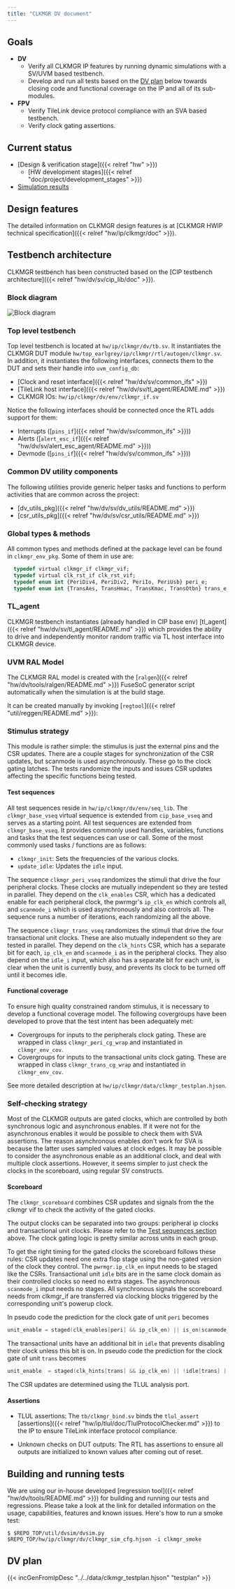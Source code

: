 ```yaml
---
title: "CLKMGR DV document"
---
```


## Goals
* **DV**
  * Verify all CLKMGR IP features by running dynamic simulations with a SV/UVM based testbench.
  * Develop and run all tests based on the [DV plan](#dv-plan) below towards closing code and functional coverage on the IP and all of its sub-modules.
* **FPV**
  * Verify TileLink device protocol compliance with an SVA based testbench.
  * Verify clock gating assertions.

## Current status
* [Design & verification stage]({{< relref "hw" >}})
  * [HW development stages]({{< relref "doc/project/development_stages" >}})
* [Simulation results](https://reports.opentitan.org/hw/ip/clkmgr/dv/latest/results.html)

## Design features
The detailed information on CLKMGR design features is at [CLKMGR HWIP technical specification]({{< relref "hw/ip/clkmgr/doc" >}}).

## Testbench architecture
CLKMGR testbench has been constructed based on the [CIP testbench architecture]({{< relref "hw/dv/sv/cip_lib/doc" >}}).

### Block diagram
![Block diagram](tb.svg)

### Top level testbench
Top level testbench is located at `hw/ip/clkmgr/dv/tb.sv`.
It instantiates the CLKMGR DUT module `hw/top_earlgrey/ip/clkmgr/rtl/autogen/clkmgr.sv`.
In addition, it instantiates the following interfaces, connects them to the DUT and sets their handle into `uvm_config_db`:

* [Clock and reset interface]({{< relref "hw/dv/sv/common_ifs" >}})
* [TileLink host interface]({{< relref "hw/dv/sv/tl_agent/README.md" >}})
* CLKMGR IOs: `hw/ip/clkmgr/dv/env/clkmgr_if.sv`

Notice the following interfaces should be connected once the RTL adds support for them:

* Interrupts ([`pins_if`]({{< relref "hw/dv/sv/common_ifs" >}}))
* Alerts ([`alert_esc_if`]({{< relref "hw/dv/sv/alert_esc_agent/README.md" >}}))
* Devmode ([`pins_if`]({{< relref "hw/dv/sv/common_ifs" >}}))

### Common DV utility components
The following utilities provide generic helper tasks and functions to perform activities that are common across the project:

* [dv_utils_pkg]({{< relref "hw/dv/sv/dv_utils/README.md" >}})
* [csr_utils_pkg]({{< relref "hw/dv/sv/csr_utils/README.md" >}})

### Global types & methods
All common types and methods defined at the package level can be found in
`clkmgr_env_pkg`. Some of them in use are:

```systemverilog
  typedef virtual clkmgr_if clkmgr_vif;
  typedef virtual clk_rst_if clk_rst_vif;
  typedef enum int {PeriDiv4, PeriDiv2, PeriIo, PeriUsb} peri_e;
  typedef enum int {TransAes, TransHmac, TransKmac, TransOtbn} trans_e;
```
### TL_agent
CLKMGR testbench instantiates (already handled in CIP base env) [tl_agent]({{< relref "hw/dv/sv/tl_agent/README.md" >}}) which provides the ability to drive and independently monitor random traffic via TL host interface into CLKMGR device.

### UVM RAL Model
The CLKMGR RAL model is created with the [`ralgen`]({{< relref "hw/dv/tools/ralgen/README.md" >}}) FuseSoC generator script automatically when the simulation is at the build stage.

It can be created manually by invoking [`regtool`]({{< relref "util/reggen/README.md" >}}):

### Stimulus strategy
This module is rather simple: the stimulus is just the external pins and the CSR updates.
There are a couple stages for synchronization of the CSR updates, but scanmode is used asynchronously.
These go to the clock gating latches.
The tests randomize the inputs and issues CSR updates affecting the specific functions being tested.

#### Test sequences
All test sequences reside in `hw/ip/clkmgr/dv/env/seq_lib`.
The `clkmgr_base_vseq` virtual sequence is extended from `cip_base_vseq` and serves as a starting point.
All test sequences are extended from `clkmgr_base_vseq`.
It provides commonly used handles, variables, functions and tasks that the test sequences can use or call.
Some of the most commonly used tasks / functions are as follows:
* `clkmgr_init`: Sets the frequencies of the various clocks.
* `update_idle`: Updates the `idle` input.

The sequence `clkmgr_peri_vseq` randomizes the stimuli that drive the four peripheral clocks.
These clocks are mutually independent so they are tested in parallel.
They depend on the `clk_enables` CSR, which has a dedicated enable for each peripheral clock, the pwrmgr's `ip_clk_en` which controls all, and `scanmode_i` which is used asynchronously and also controls all.
The sequence runs a number of iterations, each randomizing all the above.

The sequence `clkmgr_trans_vseq` randomizes the stimuli that drive the four transactional unit clocks.
These are also mutually independent so they are tested in parallel.
They depend on the `clk_hints` CSR, which has a separate bit for each, `ip_clk_en` and `scanmode_i` as in the peripheral clocks.
They also depend on the `idle_i` input, which also has a separate bit for each unit, is clear when the unit is currently busy, and prevents its clock to be turned off until it becomes idle.

#### Functional coverage
To ensure high quality constrained random stimulus, it is necessary to develop a functional coverage model.
The following covergroups have been developed to prove that the test intent has been adequately met:

* Covergroups for inputs to the peripherals clock gating.
  These are wrapped in class `clkmgr_peri_cg_wrap` and instantiated in `clkmgr_env_cov`.
* Covergroups for inputs to the transactional units clock gating.
  These are wrapped in class `clkmgr_trans_cg_wrap` and instantiated in `clkmgr_env_cov`.

See more detailed description at `hw/ip/clkmgr/data/clkmgr_testplan.hjson`.

### Self-checking strategy
Most of the CLKMGR outputs are gated clocks, which are controlled by both synchronous logic and asynchronous enables.
If it were not for the asynchronous enables it would be possible to check them with SVA assertions.
The reason asynchronous enables don't work for SVA is because the latter uses sampled values at clock edges.
It may be possible to consider the asynchronous enable as an additional clock, and deal with multiple clock assertions.
However, it seems simpler to just check the clocks in the scoreboard, using regular SV constructs.

#### Scoreboard
The `clkmgr_scoreboard` combines CSR updates and signals from the the clkmgr vif to check the activity of the gated clocks.

The output clocks can be separated into two groups: peripheral ip clocks and transactional unit clocks.
Please refer to the [Test sequences section](#test-sequences) above.
The clock gating logic is pretty similar across units in each group.

To get the right timing for the gated clocks the scoreboard follows these rules:
CSR updates need one extra flop stage using the non-gated version of the clock they control.
The `pwrmgr.ip_clk_en` input needs to be staged like the CSRs.
Transactional unit `idle` bits are in the same clock domain as their controlled clocks so need no extra stages.
The asynchronous `scanmode_i` input needs no stages.
All synchronous signals the scoreboard needs from clkmgr_if are transferred via clocking blocks triggered by the corresponding unit's powerup clock.

In pseudo code the prediction for the clock gate of unit `peri` becomes

```verilog
unit_enable = staged(clk_enables[peri] && ip_clk_en) || is_on(scanmode_i)
```

The transactional units have an additional bit in `idle` that prevents disabling their clock unless this bit is on.
In pseudo code the prediction for the clock gate of unit `trans` becomes

```verilog
unit_enable  = staged(clk_hints[trans] && ip_clk_en) || !idle[trans] || is_on(scanmode_i)
```

The CSR updates are determined using the TLUL analysis port.

#### Assertions
* TLUL assertions: The `tb/clkmgr_bind.sv` binds the `tlul_assert` [assertions]({{< relref "hw/ip/tlul/doc/TlulProtocolChecker.md" >}}) to the IP to ensure TileLink interface protocol compliance.

* Unknown checks on DUT outputs: The RTL has assertions to ensure all outputs are initialized to known values after coming out of reset.

## Building and running tests
We are using our in-house developed [regression tool]({{< relref "hw/dv/tools/README.md" >}}) for building and running our tests and regressions.
Please take a look at the link for detailed information on the usage, capabilities, features and known issues.
Here's how to run a smoke test:

```console
$ $REPO_TOP/util/dvsim/dvsim.py $REPO_TOP/hw/ip/clkmgr/dv/clkmgr_sim_cfg.hjson -i clkmgr_smoke
```

## DV plan
{{< incGenFromIpDesc "../../data/clkmgr_testplan.hjson" "testplan" >}}
